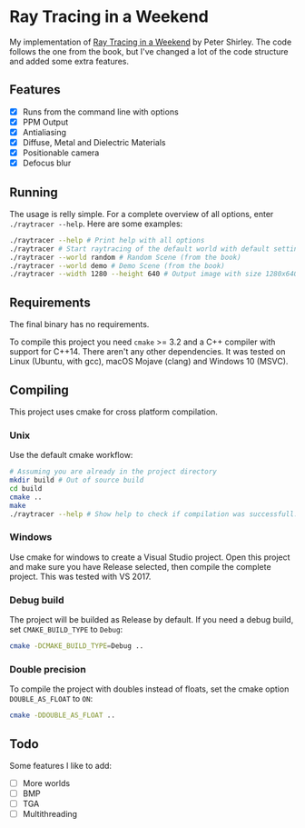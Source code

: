 # Ray Tracing in a Weekend
My implementation of [Ray Tracing in a Weekend](http://in1weekend.blogspot.com/2016/01/ray-tracing-in-one-weekend.html) by Peter Shirley.
The code follows the one from the book, but I've changed a lot of the code structure and added some extra features.

## Features

- [x] Runs from the command line with options
- [x] PPM Output
- [x] Antialiasing
- [x] Diffuse, Metal and Dielectric Materials
- [x] Positionable camera
- [x] Defocus blur

## Running
The usage is relly simple. For a complete overview of all options, enter `./raytracer --help`. Here are some examples:
```bash
./raytracer --help # Print help with all options
./raytracer # Start raytracing of the default world with default settings
./raytracer --world random # Random Scene (from the book)
./raytracer --world demo # Demo Scene (from the book)
./raytracer --width 1280 --height 640 # Output image with size 1280x640
```

## Requirements
The final binary has no requirements.

To compile this project you need `cmake` >= 3.2 and a C++ compiler with support for C++14. There aren't any other dependencies.
It was tested on Linux (Ubuntu, with gcc), macOS Mojave (clang) and Windows 10 (MSVC).

## Compiling
This project uses cmake for cross platform compilation.

### Unix
Use the default cmake workflow:
```bash
# Assuming you are already in the project directory
mkdir build # Out of source build
cd build
cmake ..
make
./raytracer --help # Show help to check if compilation was successfull.
```

### Windows
Use cmake for windows to create a Visual Studio project.
Open this project and make sure you have Release selected, then compile the complete project.
This was tested with VS 2017.

### Debug build
The project will be builded as Release by default. If you need a debug build, set `CMAKE_BUILD_TYPE` to `Debug`:
```bash
cmake -DCMAKE_BUILD_TYPE=Debug ..
```

### Double precision
To compile the project with doubles instead of floats, set the cmake option `DOUBLE_AS_FLOAT` to `ON`:
```bash
cmake -DDOUBLE_AS_FLOAT ..
```

## Todo
Some features I like to add:
- [ ] More worlds
- [ ] BMP
- [ ] TGA
- [ ] Multithreading
